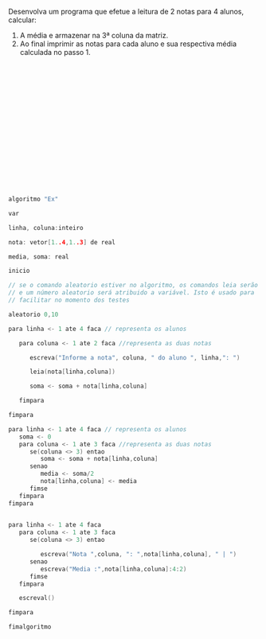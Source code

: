 Desenvolva um programa que efetue a leitura de 2 notas para 4 alunos, calcular:  
  1. A média e armazenar na 3ª coluna da matriz.  
  2. Ao final imprimir as notas para cada aluno e sua respectiva média calculada no passo 1.

<br/>
<br/>
<br/>
<br/>
<br/>
<br/>
<br/>
<br/>
<br/>
<br/>
<br/>
<br/>
<br/>

<br/>

















```C

algoritmo "Ex"

var

linha, coluna:inteiro

nota: vetor[1..4,1..3] de real

media, soma: real

inicio

// se o comando aleatorio estiver no algoritmo, os comandos leia serão ignorados
// e um número aleatorio será atribuido a variável. Isto é usado para
// facilitar no momento dos testes

aleatorio 0,10

para linha <- 1 ate 4 faca // representa os alunos

   para coluna <- 1 ate 2 faca //representa as duas notas

      escreva("Informe a nota", coluna, " do aluno ", linha,": ")

      leia(nota[linha,coluna])

      soma <- soma + nota[linha,coluna]

   fimpara

fimpara

para linha <- 1 ate 4 faca // representa os alunos
   soma <- 0
   para coluna <- 1 ate 3 faca //representa as duas notas
      se(coluna <> 3) entao
         soma <- soma + nota[linha,coluna]
      senao
         media <- soma/2
         nota[linha,coluna] <- media
      fimse
   fimpara
fimpara
   

para linha <- 1 ate 4 faca
   para coluna <- 1 ate 3 faca
      se(coluna <> 3) entao

         escreva("Nota ",coluna, ": ",nota[linha,coluna], " | ")
      senao
         escreva("Media :",nota[linha,coluna]:4:2)
      fimse
   fimpara

   escreval()

fimpara

fimalgoritmo
```
